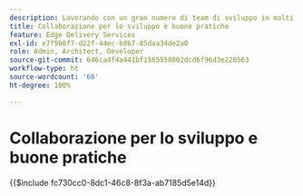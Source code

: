 ```yaml
---
description: Lavorando con un gran numero di team di sviluppo in molti progetti e organizzazioni, abbiamo pensato fosse utile raccogliere alcune delle nostre informazioni approfondite. Alcune di queste sono legate ad AEM, ma la maggior parte sono legate allo sviluppo front-end per scopi generali o sono solo linee guida generiche su come collaborare in un team di sviluppatori.
title: Collaborazione per lo sviluppo e buone pratiche
feature: Edge Delivery Services
exl-id: e7f9b0f7-d22f-44ec-b8b7-85daa34de2a0
role: Admin, Architect, Developer
source-git-commit: 646ca4f4a441bf1565558002dcd6f96d3e228563
workflow-type: ht
source-wordcount: '66'
ht-degree: 100%

---
```


# Collaborazione per lo sviluppo e buone pratiche

{{$include fc730cc0-8dc1-46c8-8f3a-ab7185d5e14d}}
